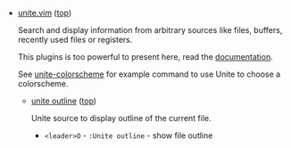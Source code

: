 
[unite]: https://github.com/Shougo/unite.vim
*   <a name="unite.vim" />[unite.vim][unite] ([top](#top))

    Search and display information from arbitrary sources like files, buffers,
    recently used files or registers.

    This plugins is too powerful to present here, read the [documentation][unite].

    See [unite-colorscheme](#unite-colorschema) for example command to use
    Unite to choose a colorscheme.


    *   <a name="unite-outline" />[unite outline](https://github.com/Shougo/unite-outline) ([top](#top))

        Unite source to display outline of the current file.

        * `<leader>O` - `:Unite outline` - show file outline
